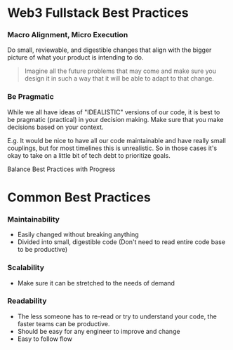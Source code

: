 # Web3 Fullstack Best Practices

### Macro Alignment, Micro Execution

Do small, reviewable, and digestible changes that align with the bigger picture of what your product is intending to do.

> Imagine all the future problems that may come and make sure you design it in such a way that it will be able to adapt to that change.

### Be Pragmatic

While we all have ideas of "IDEALISTIC" versions of our code, it is best to be pragmatic (practical) in your decision making. Make sure that you make decisions based on your context.

E.g. It would be nice to have all our code maintainable and have really small couplings, but for most timelines this is unrealistic. So in those cases it's okay to take on a little bit of tech debt to prioritize goals.

Balance Best Practices with Progress

# Common Best Practices

### Maintainability
- Easily changed without breaking anything
- Divided into small, digestible code (Don't need to read entire code base to be productive)

### Scalability
- Make sure it can be stretched to the needs of demand

### Readability

- The less someone has to re-read or try to understand your code, the faster teams can be productive.
- Should be easy for any engineer to improve and change
- Easy to follow flow
